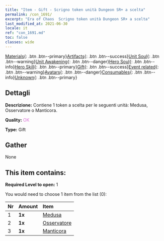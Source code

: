 ```yaml
---
title: "Item - Gift - Scrigno token unità Dungeon SR+ a scelta"
permalink: /con_1691/
excerpt: "Era of Chaos  Scrigno token unità Dungeon SR+ a scelta"
last_modified_at: 2021-06-30
locale: it
ref: "con_1691.md"
toc: false
classes: wide
---
```

 [Materials](/ItemsIT/){: .btn .btn--primary}[Artifacts](/ItemsIT/Artifacts/){: .btn .btn--success}[Unit Soul](/ItemsIT/UnitSoul/){: .btn .btn--warning}[Unit Awakening](/ItemsIT/UnitAwakening/){: .btn .btn--danger}[Hero Soul](/ItemsIT/HeroSoul/){: .btn .btn--info}[Hero Skill](/ItemsIT/HeroSkill/){: .btn .btn--primary}[Gift](/ItemsIT/Gift/){: .btn .btn--success}[Event related](/ItemsIT/Events/){: .btn .btn--warning}[Avatars](/ItemsIT/Avatars/){: .btn .btn--danger}[Consumables](/ItemsIT/Consumables/){: .btn .btn--info}[Unknown](/ItemsIT/Unknown/){: .btn .btn--primary}

## Dettagli
 **Descrizione:** Contiene 1 token a scelta per le seguenti unità: Medusa, Osservatore o Manticora.

 **Quality:** <span style="color: #DA70D6">OK</span>

 **Type:** Gift

## Gather

  None

## This item contains:

 **Required Level to open:** 1

 You would need to choose 1 item from the list (0):

  | Nr | Amount |     Item    |
  |:---|:-------|:------------|
  | 1 |  **1x** | [Medusa](/ItemsIT/unt_247/) |  | 
  | 2 |  **1x** | [Osservatore](/ItemsIT/unt_246/) |  | 
  | 3 |  **1x** | [Manticora](/ItemsIT/unt_249/) |  | 
